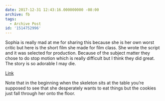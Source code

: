 ```yaml
---
date: 2017-12-31 12:43:16.000000000 -08:00
archive: fb
tags: 
  - Archive Post
id: '1514752996'
---
```


Sophia is really mad at me for sharing this because she is her own worst critic but here is the short film she made for film class. She wrote the script and it was selected for production. Because of the subject matter they chose to do stop motion which is really difficult but I think they did great. The story is so adorable I may die. 

[Link](https://vimeo.com/246480629)

Note that in the beginning when the skeleton sits at the table you’re supposed to see that she desperately wants to eat things but the cookies just fall through her onto the floor.

